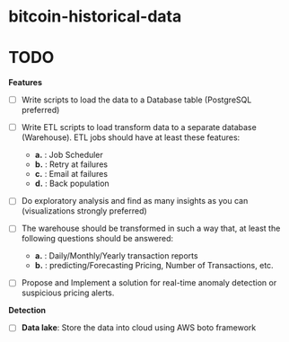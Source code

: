 # bitcoin-historical-data


# TODO

**Features**
- [ ] Write scripts to load the data to a Database table (PostgreSQL preferred)
- [ ] Write ETL scripts to load transform data to a separate database (Warehouse). ETL jobs should have at least these features: 
    * **a.**          : Job Scheduler
    * **b.**          : Retry at failures
    * **c.**          : Email at failures
    * **d.**          : Back population
- [ ] Do exploratory analysis and find as many insights as you can (visualizations strongly preferred)
- [ ] The  warehouse  should  be  transformed  in  such  a  way  that,  at  least  the following  questions should be answered:
    * **a.**          : Daily/Monthly/Yearly transaction reports
    * **b.**          :  predicting/Forecasting Pricing, Number of Transactions, etc.
- [ ] Propose and Implement a solution for real-time anomaly detection or suspicious pricing alerts.


**Detection**
- [ ] **Data lake**: Store the data into cloud using AWS boto framework 

